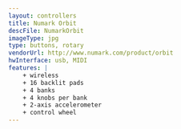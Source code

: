 ```yaml
---
layout: controllers
title: Numark Orbit
descFile: NumarkOrbit
imageType: jpg
type: buttons, rotary
vendorUrl: http://www.numark.com/product/orbit
hwInterface: usb, MIDI
features: |
    + wireless
    + 16 backlit pads
    + 4 banks
    + 4 knobs per bank
    + 2-axis accelerometer
    + control wheel
---
```




